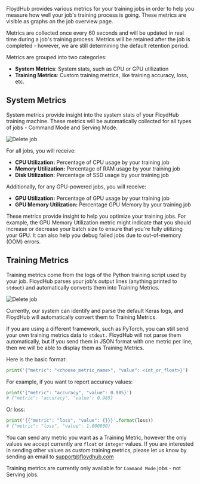 FloydHub provides various metrics for your training jobs in order to help you measure how well your job's training process is going. These metrics are visible as graphs on the job overview page.

Metrics are collected once every 60 seconds and will be updated in real time during a job's training process. Metrics will be retained after the job is completed - however, we are still determining the default retention period.

Metrics are grouped into two categories:

* **System Metrics**: System stats, such as CPU or GPU utilization
* **Training Metrics**: Custom training metrics, like training accuracy, loss, etc.

## System Metrics

System metrics provide insight into the system stats of your FloydHub training machine. These metrics will be automatically collected for all types of jobs - Command Mode and Serving Mode.

![Delete job](../../img/system.png)

For all jobs, you will receive:

* **CPU Utilization:** Percentage of CPU usage by your training job
* **Memory Utilization:** Percentage of RAM usage by your training job
* **Disk Utilization:** Percentage of SSD usage by your training job

Additionally, for any GPU-powered jobs, you will receive:

* **GPU Utilization:** Percentage of GPU usage by your training job
* **GPU Memory Utilization:** Percentage GPU Memory by your training job

These metrics provide insight to help you optimize your training jobs. For example, the GPU Memory Utilization metric might indicate that you should increase or decrease your batch size to ensure that you're fully utilizing your GPU. It can also help you debug failed jobs due to out-of-memory (OOM) errors.

## Training Metrics

Training metrics come from the logs of the Python training script used by your job. FloydHub parses your job's output lines (anything printed to `stdout`) and automatically converts them into Training Metrics.

![Delete job](../../img/training.png)

Currently, our system can identify and parse the default Keras logs, and FloydHub will automatically convert them to Training Metrics.

If you are using a different framework, such as PyTorch, you can still send your own training metrics data to `stdout.` FloydHub will not parse them automatically, but if you send them in JSON format with one metric per line, then we will be able to display them as Training Metrics.

Here is the basic format:
```python
print('{"metric": "<choose_metric_name>", "value": <int_or_float>}')
```

For example, if you want to report accuracy values:
```python
print('{"metric": "accuracy", "value": 0.985}')
# {"metric": "accuracy", "value": 0.985}
```
Or loss:
```python
print('{{"metric": "loss", "value": {}}}'.format(loss))
# {"metric": "loss", "value": 1.000000}
```

You can send any metric you want as a Training Metric, however the only values we accept currently are `float` or `integer` values. If you are interested in sending other values as custom training metrics, please let us know by sending an email to support@floydhub.com

Training metrics are currently only available for `Command Mode` jobs - not Serving jobs.
